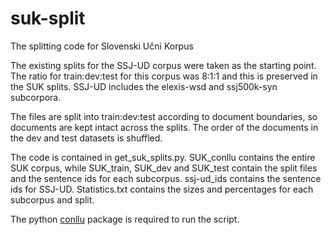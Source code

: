 # suk-split
The splitting code for Slovenski Učni Korpus

The existing splits for the SSJ-UD corpus were taken as the starting point. The ratio for train:dev:test for this corpus was 8:1:1 and this is preserved in the SUK splits. SSJ-UD includes the elexis-wsd and ssj500k-syn subcorpora. 

The files are split into train:dev:test according to document boundaries, so documents are kept intact across the splits. The order of the documents in the dev and test datasets is shuffled.

The code is contained in get_suk_splits.py. SUK_conllu contains the entire SUK corpus, while SUK_train, SUK_dev and SUK_test contain the split files and the sentence ids for each subcorpus. ssj-ud_ids contains the sentence ids for SSJ-UD. Statistics.txt contains the sizes and percentages for each subcorpus and split.

The python [conllu](https://pypi.org/project/conllu/) package is required to run the script.
